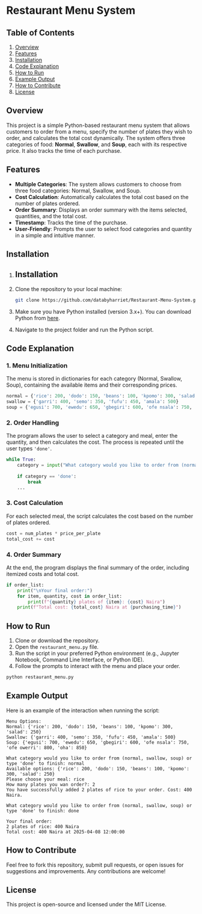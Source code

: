 # Restaurant Menu System

## Table of Contents
1. [Overview](#overview)
2. [Features](#features)
3. [Installation](#installation)
4. [Code Explanation](#code-explanation)
5. [How to Run](#how-to-run)
6. [Example Output](#example-output)
7. [How to Contribute](#how-to-contribute)
8. [License](#license)

## Overview
This project is a simple Python-based restaurant menu system that allows customers to order from a menu, specify the number of plates they wish to order, and calculates the total cost dynamically. The system offers three categories of food: **Normal**, **Swallow**, and **Soup**, each with its respective price. It also tracks the time of each purchase.

## Features
- **Multiple Categories**: The system allows customers to choose from three food categories: Normal, Swallow, and Soup.
- **Cost Calculation**: Automatically calculates the total cost based on the number of plates ordered.
- **Order Summary**: Displays an order summary with the items selected, quantities, and the total cost.
- **Timestamp**: Tracks the time of the purchase.
- **User-Friendly**: Prompts the user to select food categories and quantity in a simple and intuitive manner.

## Installation
1. ## Installation
1. Clone the repository to your local machine:
   ```bash
   git clone https://github.com/databyharriet/Restaurant-Menu-System.git

   ```
2. Make sure you have Python installed (version 3.x+). You can download Python from [here](https://www.python.org/downloads/).

3. Navigate to the project folder and run the Python script.

## Code Explanation
### 1. **Menu Initialization**
The menu is stored in dictionaries for each category (Normal, Swallow, Soup), containing the available items and their corresponding prices.

```python
normal = {'rice': 200, 'dodo': 150, 'beans': 100, 'kpomo': 300, 'salad': 250}
swallow = {'garri': 400, 'semo': 350, 'fufu': 450, 'amala': 500}
soup = {'egusi': 700, 'ewedu': 650, 'gbegiri': 600, 'ofe nsala': 750, 'ofe owerri': 800, 'oha': 850}
```

### 2. **Order Handling**
The program allows the user to select a category and meal, enter the quantity, and then calculates the cost. The process is repeated until the user types `'done'`.

```python
while True:
    category = input("What category would you like to order from (normal, swallow, soup) or type 'done' to finish: ").lower()
    
    if category == 'done':
        break
    ...
```

### 3. **Cost Calculation**
For each selected meal, the script calculates the cost based on the number of plates ordered.

```python
cost = num_plates * price_per_plate
total_cost += cost
```

### 4. **Order Summary**
At the end, the program displays the final summary of the order, including itemized costs and total cost.

```python
if order_list:
    print("\nYour final order:")
    for item, quantity, cost in order_list:
        print(f"{quantity} plates of {item}: {cost} Naira")
    print(f"Total cost: {total_cost} Naira at {purchasing_time}")
```

## How to Run
1. Clone or download the repository.
2. Open the `restaurant_menu.py` file.
3. Run the script in your preferred Python environment (e.g., Jupyter Notebook, Command Line Interface, or Python IDE).
4. Follow the prompts to interact with the menu and place your order.

```bash
python restaurant_menu.py
```

## Example Output

Here is an example of the interaction when running the script:

```plaintext
Menu Options:
Normal: {'rice': 200, 'dodo': 150, 'beans': 100, 'kpomo': 300, 'salad': 250}
Swallow: {'garri': 400, 'semo': 350, 'fufu': 450, 'amala': 500}
Soup: {'egusi': 700, 'ewedu': 650, 'gbegiri': 600, 'ofe nsala': 750, 'ofe owerri': 800, 'oha': 850}

What category would you like to order from (normal, swallow, soup) or type 'done' to finish: normal
Available options: {'rice': 200, 'dodo': 150, 'beans': 100, 'kpomo': 300, 'salad': 250}
Please choose your meal: rice
How many plates you wan order?: 2
You have successfully added 2 plates of rice to your order. Cost: 400 Naira.

What category would you like to order from (normal, swallow, soup) or type 'done' to finish: done

Your final order:
2 plates of rice: 400 Naira
Total cost: 400 Naira at 2025-04-08 12:00:00
```

## How to Contribute
Feel free to fork this repository, submit pull requests, or open issues for suggestions and improvements. Any contributions are welcome!

## License
This project is open-source and licensed under the MIT License.

```

